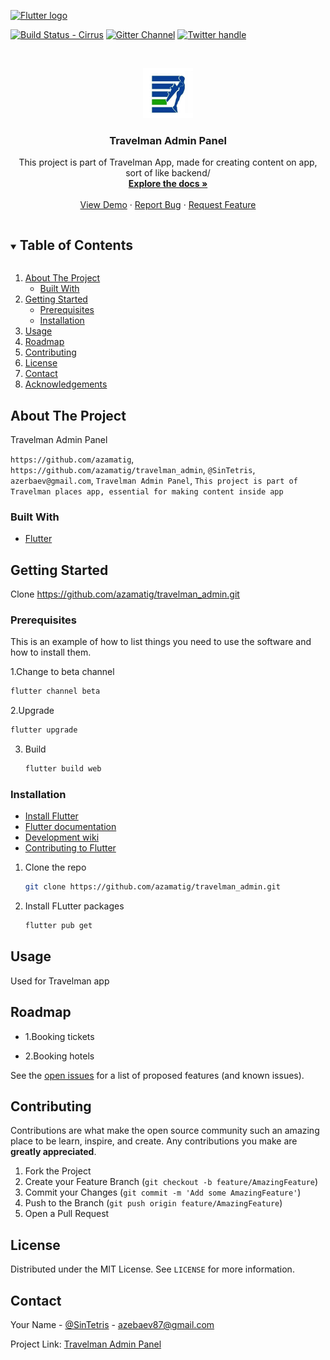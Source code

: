 <!--
*** Thanks for checking out the Best-README-Template. If you have a suggestion
*** that would make this better, please fork the repo and create a pull request
*** or simply open an issue with the tag "enhancement".
*** Thanks again! Now go create something AMAZING! :D
***
***
***
*** To avoid retyping too much info. Do a search and replace for the following:
*** github_username, repo_name, twitter_handle, email, project_title, project_description
-->



<!-- PROJECT SHIELDS -->
<!--
*** I'm using markdown "reference style" links for readability.
*** Reference links are enclosed in brackets [ ] instead of parentheses ( ).
*** See the bottom of this document for the declaration of the reference variables
*** for contributors-url, forks-url, etc. This is an optional, concise syntax you may use.
*** https://www.markdownguide.org/basic-syntax/#reference-style-links
-->

[![Flutter logo][]][flutter.dev]

[![Build Status - Cirrus][]][Build status]
[![Gitter Channel][]][Gitter badge]
[![Twitter handle][]][Twitter badge]

<!-- PROJECT LOGO -->
<br />
<p align="center">
  <a href="https://github.com/azamatig/travelman_admin">
    <img src="https://github.com/azamatig/travelman_places/blob/master/assets/images/icon.png" alt="Logo" width="80" height="80">
  </a>

  <h3 align="center">Travelman Admin Panel</h3>

  <p align="center">
    This project is part of Travelman App, made for creating content on app, sort of like backend/
    <br />
    <a href="https://github.com/azamatig/travelman_admin"><strong>Explore the docs »</strong></a>
    <br />
    <br />
    <a href="https://github.com/azamatig/travelman_admin">View Demo</a>
    ·
    <a href="https://github.com/azamatig/travelman_admin/issues">Report Bug</a>
    ·
    <a href="https://github.com/azamatig/travelman_admin/issues">Request Feature</a>
  </p>
</p>



<!-- TABLE OF CONTENTS -->
<details open="open">
  <summary><h2 style="display: inline-block">Table of Contents</h2></summary>
  <ol>
    <li>
      <a href="#about-the-project">About The Project</a>
      <ul>
        <li><a href="#built-with">Built With</a></li>
      </ul>
    </li>
    <li>
      <a href="#getting-started">Getting Started</a>
      <ul>
        <li><a href="#prerequisites">Prerequisites</a></li>
        <li><a href="#installation">Installation</a></li>
      </ul>
    </li>
    <li><a href="#usage">Usage</a></li>
    <li><a href="#roadmap">Roadmap</a></li>
    <li><a href="#contributing">Contributing</a></li>
    <li><a href="#license">License</a></li>
    <li><a href="#contact">Contact</a></li>
    <li><a href="#acknowledgements">Acknowledgements</a></li>
  </ol>
</details>



<!-- ABOUT THE PROJECT -->
## About The Project

Travelman Admin Panel

`https://github.com/azamatig`, `https://github.com/azamatig/travelman_admin`, `@SinTetris`, `azerbaev@gmail.com`, `Travelman Admin Panel`, `This project is part of Travelman places app, essential for making content inside app`


### Built With

* [Flutter](https://github.com/flutter/flutter)



<!-- GETTING STARTED -->
## Getting Started

Clone https://github.com/azamatig/travelman_admin.git

### Prerequisites

This is an example of how to list things you need to use the software and how to install them.

1.Change to beta channel
  ```sh
  flutter channel beta
  ```
2.Upgrade
  ```sh
  flutter upgrade
  ```
3. Build
   ```sh
   flutter build web
   ```

### Installation

* [Install Flutter](https://flutter.dev/get-started/)
* [Flutter documentation](https://flutter.dev/docs)
* [Development wiki](https://github.com/flutter/flutter/wiki)
* [Contributing to Flutter](https://github.com/flutter/flutter/blob/master/CONTRIBUTING.md)

1. Clone the repo
   ```sh
   git clone https://github.com/azamatig/travelman_admin.git
   ```
2. Install FLutter packages
   ```sh
   flutter pub get
   ```



<!-- USAGE EXAMPLES -->
## Usage

Used for Travelman app



<!-- ROADMAP -->
## Roadmap
* 1.Booking tickets

* 2.Booking hotels

See the [open issues](https://github.com/azamatig/travelman_admin/issues) for a list of proposed features (and known issues).



<!-- CONTRIBUTING -->
## Contributing

Contributions are what make the open source community such an amazing place to be learn, inspire, and create. Any contributions you make are **greatly appreciated**.

1. Fork the Project
2. Create your Feature Branch (`git checkout -b feature/AmazingFeature`)
3. Commit your Changes (`git commit -m 'Add some AmazingFeature'`)
4. Push to the Branch (`git push origin feature/AmazingFeature`)
5. Open a Pull Request



<!-- LICENSE -->
## License

Distributed under the MIT License. See `LICENSE` for more information.



<!-- CONTACT -->
## Contact

Your Name - [@SinTetris](https://twitter.com/@SinTetris) - azebaev87@gmail.com

Project Link: [Travelman Admin Panel](https://github.com/azamatig/travelman_admin)






<!-- MARKDOWN LINKS & IMAGES -->
<!-- https://www.markdownguide.org/basic-syntax/#reference-style-links -->
[Flutter logo]: https://raw.githubusercontent.com/flutter/website/master/src/_assets/image/flutter-lockup-bg.jpg
[flutter.dev]: https://flutter.dev
[Build Status - Cirrus]: https://api.cirrus-ci.com/github/flutter/flutter.svg
[Build status]: https://cirrus-ci.com/github/flutter/flutter/master
[Gitter Channel]: https://badges.gitter.im/flutter/flutter.svg
[Gitter badge]: https://gitter.im/flutter/flutter?utm_source=badge&utm_medium=badge&utm_campaign=pr-badge&utm_content=badge
[Twitter handle]: https://img.shields.io/twitter/follow/flutterdev.svg?style=social&label=Follow
[Twitter badge]: https://twitter.com/intent/follow?screen_name=SinTetris
[layered architecture]: https://flutter.dev/docs/resources/inside-flutter
[widget catalog]: https://flutter.dev/widgets/
[Reflectly hero image]: https://github.com/flutter/website/blob/master/src/images/homepage/reflectly-hero-600px.png
[Skia]: https://skia.org/
[Dart platform]: https://dart.dev/
[Dart platform diagram]: https://github.com/flutter/website/blob/master/src/images/homepage/dart-diagram-small.png
[Hot reload animation]: https://raw.githubusercontent.com/flutter/website/master/src/_assets/image/tools/android-studio/hot-reload.gif
[Hot reload]: https://flutter.dev/docs/development/tools/hot-reload
[Visual Studio Code]: https://marketplace.visualstudio.com/items?itemName=Dart-Code.flutter
[IntelliJ / Android Studio]: https://plugins.jetbrains.com/plugin/9212-flutter
[Flutter packages]: https://pub.dev/flutter
[FFI]: https://flutter.dev/docs/development/platform-integration/c-interop
[platform channels]: https://flutter.dev/docs/development/platform-integration/platform-channels
[interop example]: https://github.com/flutter/flutter/tree/master/examples/platform_channel
